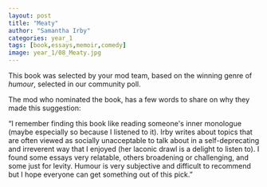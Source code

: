 ```yaml
---
layout: post
title: "Meaty"
author: "Samantha Irby"
categories: year_1
tags: [book,essays,memoir,comedy]
image: year_1/08_Meaty.jpg
---
```


This book was selected by your mod team, based on the winning genre of _humour_, selected in our community poll.

The mod who nominated the book, has a few words to share on why they made this suggestion: 

“I remember finding this book like reading someone's inner monologue (maybe especially so because I listened to it). Irby writes about topics that are often viewed as socially unacceptable to talk about in a self-deprecating and irreverent way that I enjoyed (her laconic drawl is a delight to listen to). I found some essays very relatable, others broadening or challenging, and some just for levity. Humour is very subjective and difficult to recommend but I hope everyone can get something out of this pick.” 